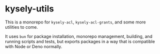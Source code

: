 # kysely-utils

This is a monorepo for `kysely-acl`, `kysely-acl-grants`, and some more utilities to come.

It uses `bun` for package installation, monorepo management, building, and running scripts and tests,
but exports packages in a way that is compatible with Node or Deno normally.

